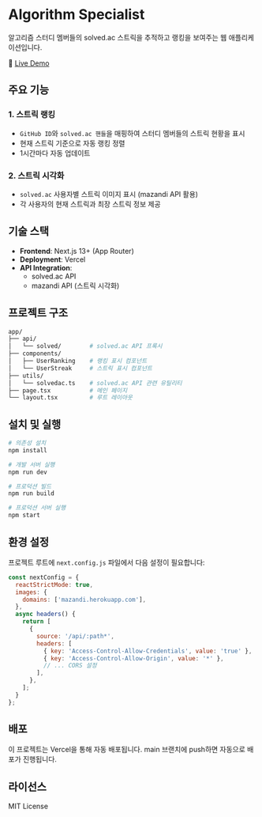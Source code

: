 # Algorithm Specialist

알고리즘 스터디 멤버들의 solved.ac 스트릭을 추적하고 랭킹을 보여주는 웹 애플리케이션입니다.

🔗 [Live Demo](https://algorithm-specialist.vercel.app/)

## 주요 기능

### 1. 스트릭 랭킹
- `GitHub ID`와 `solved.ac 핸들`을 매핑하여 스터디 멤버들의 스트릭 현황을 표시
- 현재 스트릭 기준으로 자동 랭킹 정렬
- 1시간마다 자동 업데이트

### 2. 스트릭 시각화
- `solved.ac` 사용자별 스트릭 이미지 표시 (mazandi API 활용)
- 각 사용자의 현재 스트릭과 최장 스트릭 정보 제공

## 기술 스택

- **Frontend**: Next.js 13+ (App Router)
- **Deployment**: Vercel
- **API Integration**: 
  - solved.ac API
  - mazandi API (스트릭 시각화)

## 프로젝트 구조

```bash
app/
├── api/
│   └── solved/        # solved.ac API 프록시
├── components/
│   ├── UserRanking    # 랭킹 표시 컴포넌트
│   └── UserStreak     # 스트릭 표시 컴포넌트
├── utils/
│   └── solvedac.ts    # solved.ac API 관련 유틸리티
├── page.tsx           # 메인 페이지
└── layout.tsx         # 루트 레이아웃
```

## 설치 및 실행

```bash
# 의존성 설치
npm install

# 개발 서버 실행
npm run dev

# 프로덕션 빌드
npm run build

# 프로덕션 서버 실행
npm start
```

## 환경 설정

프로젝트 루트에 `next.config.js` 파일에서 다음 설정이 필요합니다:

```javascript
const nextConfig = {
  reactStrictMode: true,
  images: {
    domains: ['mazandi.herokuapp.com'],
  },
  async headers() {
    return [
      {
        source: '/api/:path*',
        headers: [
          { key: 'Access-Control-Allow-Credentials', value: 'true' },
          { key: 'Access-Control-Allow-Origin', value: '*' },
          // ... CORS 설정
        ],
      },
    ];
  }
};
```

## 배포

이 프로젝트는 Vercel을 통해 자동 배포됩니다. main 브랜치에 push하면 자동으로 배포가 진행됩니다.

## 라이선스

MIT License

